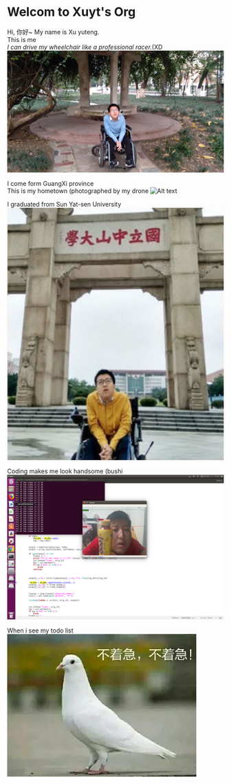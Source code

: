 # Welcom to Xuyt's Org
Hi, 你好~ My name is Xu yuteng.\
This is me\
*I can drive my wheelchair like a professional racer.*(XD\
![Alt text](assert/me.jpg)

I come form GuangXi province\
This is my hometown (photographed by my drone
![Alt text](assert/home.jpg)

I graduated from Sun Yat-sen University\
![Alt text](assert/2017中大.png)

Coding makes me look handsome (bushi\
![Alt text](assert/codeandme.jpg)

When i see my todo list\
![Alt text](assert/gugugu.jpg)